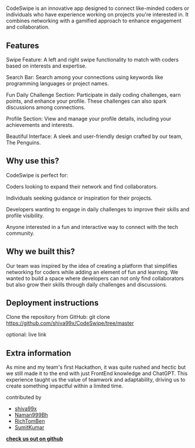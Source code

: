 # <CodeSwipe>

CodeSwipe is an innovative app designed to connect like-minded coders or individuals who have experience working on projects you're interested in. It combines networking with a gamified approach to enhance engagement and collaboration.

## Features

Swipe Feature: A left and right swipe functionality to match with coders based on interests and expertise.

Search Bar: Search among your connections using keywords like programming languages or project names.

Fun Daily Challenge Section: Participate in daily coding challenges, earn points, and enhance your profile. These challenges can also spark discussions among connections.

Profile Section: View and manage your profile details, including your achievements and interests.

Beautiful Interface: A sleek and user-friendly design crafted by our team, The Penguins.

## Why use this?

CodeSwipe is perfect for:

Coders looking to expand their network and find collaborators.

Individuals seeking guidance or inspiration for their projects.

Developers wanting to engage in daily challenges to improve their skills and profile visibility.

Anyone interested in a fun and interactive way to connect with the tech community.

## Why we built this?
Our team was inspired by the idea of creating a platform that simplifies networking for coders while adding an element of fun and learning. We wanted to build a space where developers can not only find collaborators but also grow their skills through daily challenges and discussions.

## Deployment instructions

Clone the repository from GitHub: git clone https://github.com/shiva99x/CodeSwipe/tree/master

optional: live link

## Extra information 

As mine and my team's first Hackathon, it was quite rushed and hectic but we still made it to the end with just FrontEnd knowledge and ChatGPT. This experience taught us the value of teamwork and adaptability, driving us to create something impactful within a limited time.

contributed by
- [shiva99x](https://github.com/shiva99x)
- [Naman999Bh](https://github.com/Naman999Bh)
- [RichTomBen](https://github.com/RichTomBen)
- [SumitKumar](------)

**[check us out on github](https://github.com/shiva99x/CodeSwipe/tree/master)**